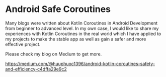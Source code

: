 # Android Safe Coroutines
Many blogs were written about Kotlin Coroutines in Android Development from beginner to advanced level. In my own case, I would like to share my experiences with Kotlin Coroutines in the real world which I have applied to my projects to make the stable app as well as gain a safer and more effective project.

Please check my blog on Medium to get more.

https://medium.com/@huuphuoc1396/android-kotlin-coroutines-safety-and-efficiency-c4dffa29e9c2
